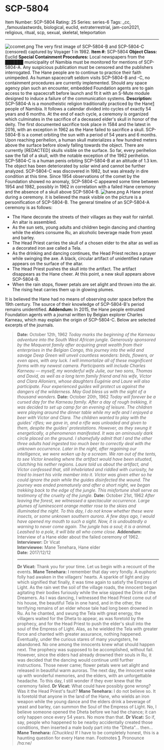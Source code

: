 # SCP-5804
Item Number: SCP-5804
Rating: 25
Series: series-6
Tags: _cc, _famouslastwords, biological, euclid, extraterrestrial, jam-con2021, religious, ritual, scp, sexual, skeletal, teleportation

---

![ccomet.png](https://scp-wiki.wdfiles.com/local--files/scp-5804/ccomet.png)
The very first image of SCP-5804-B and SCP-5804-C (censored) captured by Voyager 1 in 1982.
**Item #:** SCP-5804
**Object Class:** Euclid
**Special Containment Procedures:** Local newspapers from the ██████ municipality of Namibia must be monitored for mentions of SCP-5804-A. Any suspicious publication must be censored and the publishers interrogated. The Hane people are to continue to practice their faith unimpeded.
As human spacecraft seldom visits SCP-5804-B and -C, no containment procedures are currently implemented. Should any space agency plan such an encounter, embedded Foundation agents are to gain access to the spacecraft before launch and fit it with an S-Mute module designed to induce a failure of the communication systems.
**Description:** SCP-5804-A is a monotheistic religion traditionally practiced by the Hane[1](javascript:;) people of Namibia. It follows a calendar divided into cycles of exactly 54 years and 6 months. At the end of each cycle, a ceremony is organized which culminates in the sacrifice of a deceased elder's skull in honor of the deity. The first documented sacrifice took place in 1584 and the latest in 2016, with an exception in 1962 as the Hane failed to sacrifice a skull.
SCP-5804-B is a comet orbiting the sun with a period of 54 years and 6 months. Upon reaching perihelion, a human skull materializes a few hundred meters above the surface before slowly falling towards the object. There are currently [REDACTED] skulls visible on the surface. So far, every perihelion saw the fall of a skull, with the notable exception of the 1962 perihelion.
SCP-5804-C is a human penis orbiting SCP-5804-B at an altitude of 1.3 km. The object has been deteriorated by solar wind and cannot be further analyzed. SCP-5804-C was discovered in 1982, but was already in dire condition at this time. Since 1954 observations of the comet by the Foundation showed no anomaly, SCP-5804-C appeared some time between 1954 and 1982, possibly in 1962 in correlation with a failed Hane ceremony and the absence of a skull above SCP-5804-B.
![hane.png](https://scp-wiki.wdfiles.com/local--files/scp-5804/hane.png)
A Hane priest during a ceremony. it is believed the mask visible on the picture is a personification of SCP-5804-B.
The general timeline of an SCP-5804-A ceremony is as follows:
  * The Hane decorate the streets of their villages as they wait for rainfall. An altar is assembled.
  * As the sun sets, young adults and children begin dancing and chanting while the elders consume Ru, an alcoholic beverage made from yeast and barley.
  * The Head Priest carries the skull of a chosen elder to the altar as well as a decorated iron axe called a Tela.
  * As the drinking and dancing continues, the Head Priest recites a prayer while swinging the axe. A black, circular artifact of unidentified nature appears on the surface of the altar.
  * The Head Priest pushes the skull into the artifact. The artifact disappears as the Hane cheer. At this point, a new skull appears above SCP-5804-B.
  * When the rain stops, flower petals are set alight and thrown into the air. The rising heat carries them up in glowing plumes.

It is believed the Hane had no means of observing outer space before the 19th century. The source of their knowledge of SCP-5804-B's period remains unidentified.
**Addendum:** In 2015, the Hane people entrusted Foundation agents with a journal written by Belgian explorer Charles Karneau, which may explain the origin of SCP-5804-C. Below are selected excerpts of the journals.
> **Date:** October 12th, 1962
> _Today marks the beginning of the Karneau adventure into the South West African jungle. Generously sponsored by the Maquerot family after acquiring great wealth from their enterprises in the Belgian Congo, this journey into the wild and savage Deep Green will unveil countless wonders: birds, flowers, or even apes, with any luck. I will immortalize all of these magnificent forms with my newest camera._
> _Participants will include Charles Karneau — myself, my wonderful wife Julie, our two sons, Thomas and David, as well as a long term family friend and his wife, Victor and Clara Alloniers, whose daughters Eugénie and Laure will also participate. Four experienced guides will protect us against the dangers of the wilderness._
> _May God bless us with the sight of a thousand wonders._
> **Date:** October 20th, 1962
> _Today will forever be a cursed day for the Karneau family._
> _After a day of rough trekking, it was decided to set up camp for an evening of leisure. The children were playing around the dinner table while my wife and I enjoyed a beer with Victor and Clara. The children wanted to play with the guides' rifles; we gave in, and a rifle was unloaded and given to them, despite the guides' protestations. However, as they swung it energetically, a phenomenon manifested. It was an ominously dark circle placed on the ground. I shamefully admit that I and the other three adults had ingested too much beer to correctly deal with the unknown occurrence._
> _Later in the night, after regaining our intelligence, we were woken up by a scream. We ran out of the tents, to see Victor kneeling where the artifact would have been situated, clutching his nether regions. Laure told us about the artifact, and Victor confessed that, still inhebriated and riddled with curiosity, he tried to insert his virile member into it._
> _Victor was given ether so he could ignore the pain while the guides disinfected the wound. The journey was ended prematurely and after a short night, we began trekking back to the edge of the jungle._
> _This misfortune shall serve as testimony of the cruelty of the jungle._
> **Date:** October 21st, 1962
> _After leaving the forest, we witnessed a spectacular occurrence. Large plumes of luminescent orange matter rose to the skies and illuminated the night. To this day, I do not know whether these were insects, or some unknown southern aurora._
> _A few days ago, I would have opened my mouth to such a sight. Now, it is undoubtedly a warning to never come again. The jungle has a soul; it is a animal. Leashed to a pole, it will bite all who come close._
**Addendum:** Interview of a Hane elder about the failed ceremony of 1962.
> **Interviewer:** Dr Vicat  
>  **Interviewee:** Mane Tenehara, Hane elder  
>  **Date:** 2017/12/12
> * * *
> **Dr Vicat:** Thank you for your time. Let us begin with a recount of the events.
> **Mane Tenehara:** I remember that day very fondly. A euphoric folly had awaken in the villagers' hearts. A sparkle of light and joy which signified that finally, it was time again to satisfy the Empress of Light. As the rain wet the soil of the village roads, the innocent began agitating their bodies furiously while the wise sipped the Drink of the Dreamers. As I was dancing, I witnessed the Head Priest come out of his house, the beautiful Tela in one hand, and in the other, the terrifying remains of an elder whose tale had long been drowned in Ru.
> As he chanted, and swung the Tela with great energy, the villagers waited for the Dheta to appear, as was foretold by the prophecy, and for the Head Priest to push the elder's skull into the soul of the Empress of Light. Alas, as he wielded the Tela with greater force and chanted with greater assurance, nothing happened. Eventually, under the curious stares of many youngsters, he abandoned.
> No one among the innocents knew what should happen next. The prophecy was supposed to be accomplished, without fail. However, since the elders had already drowned their souls in Ru, it was decided that the dancing would continue until further instructions. Those never came; flower petals were set alight and released in beautiful warm auroras. The next day, the innocent woke up with wonderful memories, and the elders, with an unforgettable headache. To this day, I still wonder if they ever knew that the ceremony failed.
> **Dr Vicat:** What could have possibly gone wrong? Was it the Head Priest's fault?
> **Mane Tenehara:** I do not believe so. It is foretold that anyone in the land of the Hane, who wields an iron weapon while the young dance and the elders drink a beverage of yeast and barley, can summon the Soul of the Empress of Light. No, I believe someone opened the Dheta before we had the chance; it can only happen once every 54 years. No more than that.
> **Dr Vicat:** So if, say, people who happened to be nearby accidentally created those conditions, then inserted a male body part into the "Dheta"… then…
> **Mane Tenehara:** _(Chuckles)_ If I have to be completely honest, this is a haunting question for every Hane man.
Footnotes
[1](javascript:;). Pronounce /hɑːne/